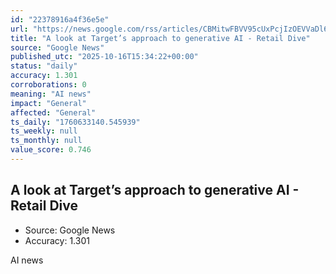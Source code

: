 ```yaml
---
id: "22378916a4f36e5e"
url: "https://news.google.com/rss/articles/CBMitwFBVV95cUxPcjIzOEVVaDl6Y2pNVl9PQnBhVW9qQ3BuLVBEejJJOGtqSVkzN043NEU3cmU4ZHFLS2p3M0x1NXc4dlB1N0U3ODhxcVJheFRQbzA0SUd4MGpCTWdFNW9IeGM0RlpUYVpkbHkwZWdWMXZHb1pIUmxGRmhyZEFiOHNDdGFhUlhKNU5FMDd6cXNsR2tpcjNDS1p2UTdEQVA5WmdxMDV5aHlrZ0k5ZlRHYW02cTZpN05IVWM?oc=5"
title: "A look at Target’s approach to generative AI - Retail Dive"
source: "Google News"
published_utc: "2025-10-16T15:34:22+00:00"
status: "daily"
accuracy: 1.301
corroborations: 0
meaning: "AI news"
impact: "General"
affected: "General"
ts_daily: "1760633140.545939"
ts_weekly: null
ts_monthly: null
value_score: 0.746
---
```

## A look at Target’s approach to generative AI - Retail Dive

- Source: Google News
- Accuracy: 1.301

AI news
